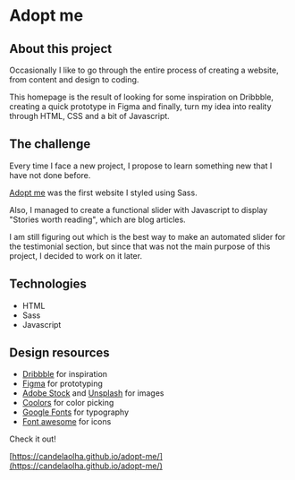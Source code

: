 # Adopt me

## About this project

Occasionally I like to go through the entire process of creating a website, from content and design to coding.

This homepage is the result of looking for some inspiration on Dribbble, creating a quick prototype in Figma and finally, turn my idea into reality through HTML, CSS and a bit of Javascript.

## The challenge

Every time I face a new project, I propose to learn something new that I have not done before.

[Adopt me](https://candelaolha.github.io/adopt-me/) was the first website I styled using Sass.

Also, I managed to create a functional slider with Javascript to display "Stories worth reading", which are blog articles.

I am still figuring out which is the best way to make an automated slider for the testimonial section, but since that was not the main purpose of this project, I decided to work on it later.

## Technologies

- HTML
- Sass
- Javascript

## Design resources

- [Dribbble](https://dribbble.com/) for inspiration
- [Figma](https://www.figma.com/) for prototyping
- [Adobe Stock](https://stock.adobe.com/) and [Unsplash](https://unsplash.com/) for images
- [Coolors](https://coolors.co/) for color picking
- [Google Fonts](https://fonts.google.com/) for typography
- [Font awesome](https://fontawesome.com/) for icons

Check it out!

[https://candelaolha.github.io/adopt-me/](https://candelaolha.github.io/adopt-me/)
